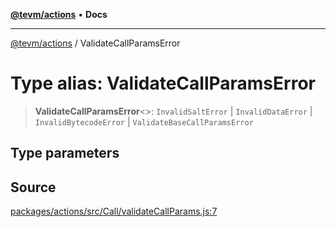 [**@tevm/actions**](../README.md) • **Docs**

***

[@tevm/actions](../globals.md) / ValidateCallParamsError

# Type alias: ValidateCallParamsError

> **ValidateCallParamsError**\<\>: `InvalidSaltError` \| `InvalidDataError` \| `InvalidBytecodeError` \| `ValidateBaseCallParamsError`

## Type parameters

## Source

[packages/actions/src/Call/validateCallParams.js:7](https://github.com/evmts/tevm-monorepo/blob/main/packages/actions/src/Call/validateCallParams.js#L7)
